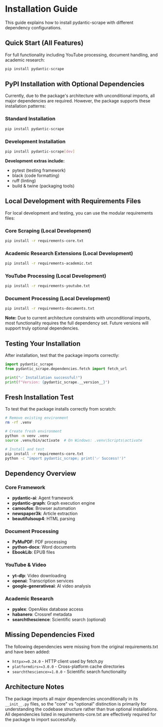 # Installation Guide

This guide explains how to install pydantic-scrape with different dependency configurations.

## Quick Start (All Features)

For full functionality including YouTube processing, document handling, and academic research:

```bash
pip install pydantic-scrape
```

## PyPI Installation with Optional Dependencies

Currently, due to the package's architecture with unconditional imports, all major dependencies are required. However, the package supports these installation patterns:

### Standard Installation
```bash
pip install pydantic-scrape
```

### Development Installation  
```bash
pip install pydantic-scrape[dev]
```

**Development extras include:**
- pytest (testing framework)
- black (code formatting)
- ruff (linting) 
- build & twine (packaging tools)

## Local Development with Requirements Files

For local development and testing, you can use the modular requirements files:

### Core Scraping (Local Development)
```bash
pip install -r requirements-core.txt
```

### Academic Research Extensions (Local Development)
```bash  
pip install -r requirements-academic.txt
```

### YouTube Processing (Local Development)
```bash
pip install -r requirements-youtube.txt
```

### Document Processing (Local Development)
```bash
pip install -r requirements-documents.txt
```

**Note:** Due to current architecture constraints with unconditional imports, most functionality requires the full dependency set. Future versions will support truly optional dependencies.

## Testing Your Installation

After installation, test that the package imports correctly:

```python
import pydantic_scrape
from pydantic_scrape.dependencies.fetch import fetch_url

print("✅ Installation successful!")
print(f"Version: {pydantic_scrape.__version__}")
```

## Fresh Installation Test

To test that the package installs correctly from scratch:

```bash
# Remove existing environment
rm -rf .venv

# Create fresh environment
python -m venv .venv
source .venv/bin/activate  # On Windows: .venv\Scripts\activate

# Install and test
pip install -r requirements-core.txt
python -c "import pydantic_scrape; print('✅ Success!')"
```

## Dependency Overview

### Core Framework
- **pydantic-ai**: Agent framework
- **pydantic-graph**: Graph execution engine  
- **camoufox**: Browser automation
- **newspaper3k**: Article extraction
- **beautifulsoup4**: HTML parsing

### Document Processing
- **PyMuPDF**: PDF processing
- **python-docx**: Word documents
- **EbookLib**: EPUB files

### YouTube & Video
- **yt-dlp**: Video downloading
- **openai**: Transcription services
- **google-generativeai**: AI video analysis

### Academic Research
- **pyalex**: OpenAlex database access
- **habanero**: Crossref metadata
- **searchthescience**: Scientific search (optional)

## Missing Dependencies Fixed

The following dependencies were missing from the original requirements.txt and have been added:

- `httpx>=0.24.0` - HTTP client used by fetch.py
- `platformdirs>=3.0.0` - Cross-platform cache directories
- `searchthescience>=1.0.0` - Scientific search functionality

## Architecture Notes

The package imports all major dependencies unconditionally in its `__init__.py` files, so the "core" vs "optional" distinction is primarily for understanding the codebase structure rather than true optional installations. All dependencies listed in requirements-core.txt are effectively required for the package to import successfully.